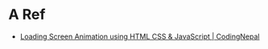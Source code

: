 # A Ref

+ [Loading Screen Animation using HTML CSS & JavaScript | CodingNepal](https://www.youtube.com/watch?v=lczgnhMphdU&list=PLpwngcHZlPadm9QYehuQLqIgbyYtbA1OP&index=3)